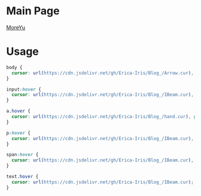 # Main Page

[MoreYu](http://1ris.top)

# Usage

```css
body {
  cursor: url(https://cdn.jsdelivr.net/gh/Erica-Iris/Blog_/Arrow.cur), default;
}
```

```css
input:hover {
  cursor: url(https://cdn.jsdelivr.net/gh/Erica-Iris/Blog_/IBeam.cur), text;
}
```

```css
a.hover {
  cursor: url(https://cdn.jsdelivr.net/gh/Erica-Iris/Blog_/hand.cur), pointer;
}
```

```css
p:hover {
  cursor: url(https://cdn.jsdelivr.net/gh/Erica-Iris/Blog_/IBeam.cur), text;
}
```

```css
span:hover {
  cursor: url(https://cdn.jsdelivr.net/gh/Erica-Iris/Blog_/IBeam.cur), text;
}
```

```css
text.hover {
  cursor: url(https://cdn.jsdelivr.net/gh/Erica-Iris/Blog_/IBeam.cur);
}
```
